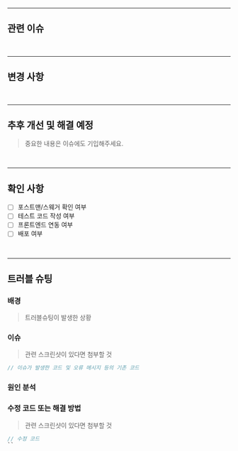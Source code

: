 <!-- 풀 리퀘스트 제목 형식은 "[type] 제목"으로 통일합니다. -->
<!-- 사용하지 않는 항목은 지워주세요.-->

---

## 관련 이슈
<!-- 기입 예 : #3 -->

<br>

---

## 변경 사항
<!--코드 변경 이유까지 작성할 것-->
<!--관련 스크린샷이 있다면 첨부할 것-->

<!-- [ ] 기입 예 : 로그인 체크 처리가 안 되는 버그를 수정 -->

<br>

---

## 추후 개선 및 해결 예정
<!--발견된 위험이나 장애, 더 개선되었으면 좋겠는 부분, 기능적으로 추가되었으면 하는 것, etc.-->
<!-- [ ] 기입 예 : 리액트 적용을 위한 환경설정 필요, 로그인 보안 이슈 보완 예정 -->

> 중요한 내용은 이슈에도 기입해주세요.

<br>

---

## 확인 사항

- [ ] 포스트맨/스웨거 확인 여부
- [ ] 테스트 코드 작성 여부
- [ ] 프론트엔드 연동 여부
- [ ] 배포 여부

<br>

---

## 트러블 슈팅

### 배경
> 트러블슈팅이 발생한 상황



### 이슈
<!-- 수정 코드 없을 경우 빈 코드란 지울 것 -->
> 관련 스크린샷이 있다면 첨부할 것

```java
// 이슈가 발생한 코드 및 오류 메시지 등의 기존 코드
```

### 원인 분석


### 수정 코드 또는 해결 방법
<!-- 수정 코드 없을 경우 빈 코드란 지울 것 -->
> 관련 스크린샷이 있다면 첨부할 것

```java
// 수정 코드
``